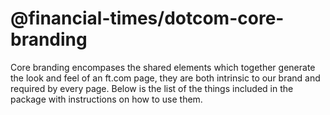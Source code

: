 # @financial-times/dotcom-core-branding

Core branding encompases the shared elements which together generate the look and feel of an ft.com page, they are both intrinsic to our brand and required by every page. Below is the list of the things included in the package with instructions on how to use them.

